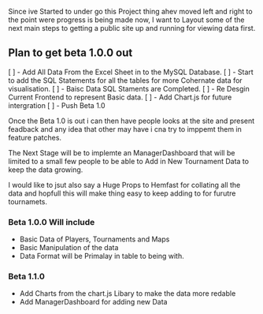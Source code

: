 Since ive Started to under go this Project thing ahev moved left and right to the point were progress is being made now, I want to Layout some of the next main steps to getting a public site up and running for viewing data first.

## Plan to get beta 1.0.0 out
[ ] - Add All Data From the Excel Sheet in to the MySQL Database.
[ ] - Start to add the SQL Statements for all the tables for more Cohernate data for visualisation.
[ ] - Baisc Data SQL Staments are Completed.
[ ] - Re Desgin Current Frontend to represent Basic data.
[ ] - Add Chart.js for future intergration
[ ] - Push Beta 1.0

Once the Beta 1.0 is out i can then have people looks at the site and present feadback and any idea that other may have i cna try to imppemt them in feature patches.

The Next Stage will be to implemte an ManagerDashboard that will be limited to a small few people to be able to Add in New Tournament Data to keep the data growing. 

I would like to jsut also say a Huge Props to Hemfast for collating all the data and hopfull this will make thing easy to keep adding to for furutre tournamets.




### Beta 1.0.0 Will include
- Basic Data of Players, Tournaments and Maps
- Basic Manipulation of the data
- Data Format will be Primalay in table to being with.

### Beta 1.1.0
- Add Charts from the chart.js Libary to make the data more redable
- Add ManagerDashboard for adding new Data
